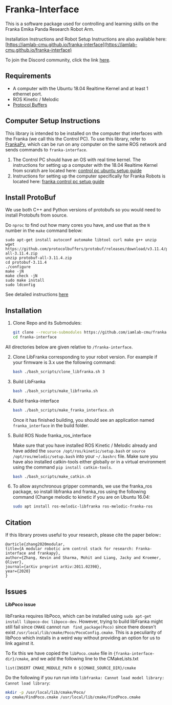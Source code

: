 # Franka-Interface

This is a software package used for controlling and learning skills on the Franka Emika Panda Research Robot Arm.

Installation Instructions and Robot Setup Instructions are also available here: [https://iamlab-cmu.github.io/franka-interface](https://iamlab-cmu.github.io/franka-interface)

To join the Discord community, click the link [here](https://discord.gg/r6r7dttMwZ).

## Requirements

* A computer with the Ubuntu 18.04 Realtime Kernel and at least 1 ethernet port.
* ROS Kinetic / Melodic
* [Protocol Buffers](https://github.com/protocolbuffers/protobuf)

## Computer Setup Instructions

This library is intended to be installed on the computer that interfaces with the Franka (we call this the Control PC).
To use this library, refer to [FrankaPy](https://github.com/iamlab-cmu/frankapy), which can be run on any computer on the same ROS network and sends commands to `franka-interface`.

1. The Control PC should have an OS with real time kernel. The instructions for setting up a computer with the 18.04 Realtime Kernel from scratch are located here: [control pc ubuntu setup guide](old_docs/control_pc_ubuntu_setup_guide.md)
2. Instructions for setting up the computer specifically for Franka Robots is located here: [franka control pc setup guide](old_docs/franka_control_pc_setup_guide.md)

## Install ProtoBuf

We use both C++ and Python versions of protobufs so you would need to install Protobufs from source. 

Do `nproc` to find out how many cores you have, and use that as the `N` number in the `make` command below:

```shell
sudo apt-get install autoconf automake libtool curl make g++ unzip
wget https://github.com/protocolbuffers/protobuf/releases/download/v3.11.4/protobuf-all-3.11.4.zip
unzip protobuf-all-3.11.4.zip
cd protobuf-3.11.4
./configure
make -jN
make check -jN
sudo make install
sudo ldconfig
```

See detailed instructions [here](https://github.com/protocolbuffers/protobuf/blob/master/src/README.md)

## Installation

1. Clone Repo and its Submodules:

   ```bash
   git clone --recurse-submodules https://github.com/iamlab-cmu/franka-interface.git   
   cd franka-interface
   ```
   
All directories below are given relative to `/franka-interface`.

2. Clone LibFranka corresponding to your robot version. For example if your firmware is 3.x use the following command:
   ```bash
   bash ./bash_scripts/clone_libfranka.sh 3
   ```

3. Build LibFranka
   ```bash
   bash ./bash_scripts/make_libfranka.sh
   ```

4. Build franka-interface
   ```bash
   bash ./bash_scripts/make_franka_interface.sh
   ```
   Once it has finished building, you should see an application named `franka_interface` in the build folder.

5. Build ROS Node franka_ros_interface

   Make sure that you have installed ROS Kinetic / Melodic already and have added the `source /opt/ros/kinetic/setup.bash` or `source /opt/ros/melodic/setup.bash` into your `~/.bashrc` file. Make sure you have also installed catkin-tools either globally or in a virtual environment using the command `pip install catkin-tools`.

   ```bash
   bash ./bash_scripts/make_catkin.sh
   ```

6. To allow asynchronous gripper commands, we use the franka\_ros package, so install libfranka and franka\_ros using the following command (Change melodic to kinetic if you are on Ubuntu 16.04:
   ```bash
   sudo apt install ros-melodic-libfranka ros-melodic-franka-ros
   ```
   
## Citation

If this library proves useful to your research, please cite the paper below::
```
@article{zhang2020modular,
title={A modular robotic arm control stack for research: Franka-interface and frankapy},
author={Zhang, Kevin and Sharma, Mohit and Liang, Jacky and Kroemer, Oliver},
journal={arXiv preprint arXiv:2011.02398},
year={2020}
}
```

## Issues

#### LibPoco issue

libFranka requires libPoco, which can be installed using `sudo apt-get install libpoco-doc libpoco-dev`. However, trying to build libFranka might still fail since `CMAKE` cannot run ` find_package(Poco)` since there doesn't exist `/usr/local/lib/cmake/Poco/PocoConfig.cmake`. This is a peculiarity of libPoco which installs in a weird way without providing an option for us to link against it. 

To fix this we have copied the `libPoco.cmake` file in `{franka-interface-dir}/cmake`, and we add the following line to the CMakeLists.txt

`list(INSERT CMAKE_MODULE_PATH 0 ${CMAKE_SOURCE_DIR}/cmake`

Do the following if you run run into `libfranka: Cannot load model library: Cannot load library`:

```sh
mkdir -p /usr/local/lib/cmake/Poco/
cp cmake/FindPoco.cmake /usr/local/lib/cmake/FindPoco.cmake
```
